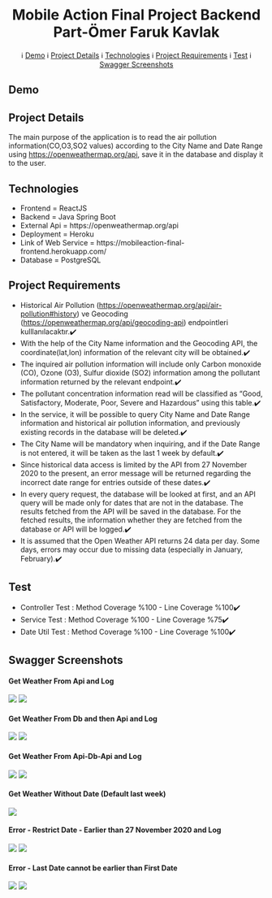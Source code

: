 # 
<h1 align="center">Mobile Action Final Project Backend Part-Ömer Faruk Kavlak</h1>

 <p align="center">
 &#8505; <a href="#demo">Demo</a> 
  &#8505; <a href="#project-details">Project Details</a> 
  &#8505; <a href="#technologies">Technologies</a> 
  &#8505; <a href="#project-requirements">Project Requirements</a> 
  &#8505; <a href="#test">Test</a> 
  &#8505; <a href="#swagger-screenshots">Swagger Screenshots</a> 
</p>

## Demo

## Project Details

The main purpose of the application is to read the air pollution information(CO,O3,SO2 values) according to the City Name and Date Range using https://openweathermap.org/api, save it in the database and display it to the user.

## Technologies
<ul>
  <li>Frontend = ReactJS</li>
  <li>Backend = Java Spring Boot </li>
  <li>External Api = https://openweathermap.org/api</li>
  <li>Deployment = Heroku</li> <li>Link of Web Service = https://mobileaction-final-frontend.herokuapp.com/</li>
  <li>Database = PostgreSQL</li>
</ul>

## Project Requirements

- Historical Air Pollution (https://openweathermap.org/api/air-pollution#history) ve Geocoding (https://openweathermap.org/api/geocoding-api) endpointleri kulllanılacaktır.✔️
- With the help of the City Name information and the Geocoding API, the coordinate(lat,lon) information of the relevant city will be obtained.✔️
- The inquired air pollution information will include only Carbon monoxide (CO), Ozone (O3), Sulfur dioxide (SO2) information among the pollutant information returned by the relevant endpoint.✔️
- The pollutant concentration information read will be classified as “Good, Satisfactory, Moderate, Poor, Severe and Hazardous” using this table.✔️
- In the service, it will be possible to query City Name and Date Range information and historical air pollution information, and previously existing records in the database will be deleted.✔️
- The City Name will be mandatory when inquiring, and if the Date Range is not entered, it will be taken as the last 1 week by default.✔️
- Since historical data access is limited by the API from 27 November 2020 to the present, an error message will be returned regarding the incorrect date range for entries outside of these dates.✔️
- In every query request, the database will be looked at first, and an API query will be made only for dates that are not in the database. The results fetched from the API will be saved in the database. For the fetched results, the information whether they are fetched from the database or API will be logged.✔️
- It is assumed that the Open Weather API returns 24 data per day. Some days, errors may occur due to missing data (especially in January, February).✔️

## Test
- Controller Test : Method Coverage %100 - Line Coverage %100✔️
- Service Test : Method Coverage %100 - Line Coverage %75✔️
- Date Util Test : Method Coverage %100 - Line Coverage %100✔️

## Swagger Screenshots
#### Get Weather From Api and Log
<img src="https://github.com/farukkavlak/MobileActionFinalBackend/blob/main/SwaggerUI/getWeatherFromApi.png"></img>
<img src="https://github.com/farukkavlak/MobileActionFinalBackend/blob/main/SwaggerUI/getWeatherFromApiLog.png"></img>

#### Get Weather From Db and then Api and Log
<img src="https://github.com/farukkavlak/MobileActionFinalBackend/blob/main/SwaggerUI/getWeatherFromApiDb.png"></img>
<img src="https://github.com/farukkavlak/MobileActionFinalBackend/blob/main/SwaggerUI/getWeatherFromApiDbLog.png"></img>

#### Get Weather From Api-Db-Api and Log
<img src="https://github.com/farukkavlak/MobileActionFinalBackend/blob/main/SwaggerUI/getWeatherFromApiDbApi.png"></img>
<img src="https://github.com/farukkavlak/MobileActionFinalBackend/blob/main/SwaggerUI/getWeatherFromApiDbApiLog.png"></img>

#### Get Weather Without Date (Default last week)
<img src="https://github.com/farukkavlak/MobileActionFinalBackend/blob/main/SwaggerUI/getWeatherWithoutDate.png"></img>

#### Error - Restrict Date - Earlier than 27 November 2020 and Log
<img src="https://github.com/farukkavlak/MobileActionFinalBackend/blob/main/SwaggerUI/getWeatherError2.png"></img>
<img src="https://github.com/farukkavlak/MobileActionFinalBackend/blob/main/SwaggerUI/getWeatherError2Log.png"></img>

#### Error - Last Date cannot be earlier than First Date
<img src="https://github.com/farukkavlak/MobileActionFinalBackend/blob/main/SwaggerUI/getWeatherError.png"></img>
<img src="https://github.com/farukkavlak/MobileActionFinalBackend/blob/main/SwaggerUI/getWeatherErrorLog.png"></img>





